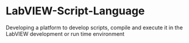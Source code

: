 # LabVIEW-Script-Language
Developing a platform to develop scripts, compile and execute it in the LabVIEW development or run time environment
